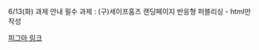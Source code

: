 6/13(화) 과제 안내
필수 과제 : (구)세이프홈즈 랜딩페이지 반응형 퍼블리싱 - html만 작성

[피그마 링크](https://www.figma.com/file/s5XMTwfBmWDmDJC0B6gAww/%E1%84%89%E1%85%A6%E1%84%8B%E1%85%B5%E1%84%91%E1%85%B3%E1%84%92%E1%85%A9%E1%86%B7%E1%84%8C%E1%85%B3-%E1%84%85%E1%85%A2%E1%86%AB%E1%84%83%E1%85%B5%E1%86%BC%E1%84%91%E1%85%A6%E1%84%8B%E1%85%B5%E1%84%8C%E1%85%B5?type=design&node-id=0-1&t=FD3cS59M4Xmvut7Q-0)